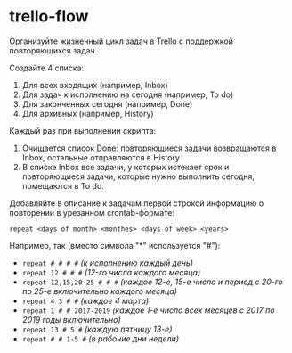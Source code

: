 # trello-flow

Организуйте жизненный цикл задач в Trello с поддержкой повторяющихся задач.

Создайте 4 списка:
  1. Для всех входящих (например, Inbox)
  2. Для задач к исполнению на сегодня (например, To do)
  3. Для законченных сегодня (например, Done)
  4. Для архивных (например, History)

Каждый раз при выполнении скрипта:
  1. Очищается список Done: повторяющиеся задачи возвращаются в Inbox, остальные отправляются в History
  2. В списке Inbox все задачи, у которых истекает срок и повторяющиеся задачи, которые нужно выполнить сегодня, помещаются в To do. 

Добавляйте в описание к задачам первой строкой информацию о повторении в урезанном crontab-формате:

`repeat <days of month> <monthes> <days of week> <years>`

Например, так (вместо символа "*" используется "#"):
  - `repeat # # # #` _(к исполнению каждый день)_
  - `repeat 12 # # #` _(12-го числа каждого месяца)_
  - `repeat 12,15,20-25 # # #` _(каждое 12-е, 15-е числа и период с 20-го по 25-е включительно каждого месяца)_
  - `repeat 4 3 # #` _(каждое 4 марта)_
  - `repeat 1 # # 2017-2019` _(каждое 1-е число всех месяцев с 2017 по 2019 годы включительно)_
  - `repeat 13 # 5 #` _(каждую пятницу 13-е)_
  - `repeat # # 1-5 #` _(в рабочие дни недели)_
